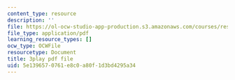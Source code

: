 ```yaml
---
content_type: resource
description: ''
file: https://ol-ocw-studio-app-production.s3.amazonaws.com/courses/res-9-003-brains-minds-and-machines-summer-course-summer-2015/5e1396570761e8c0a80f1d3bd4295a34_zHa-n2M7Bj8.pdf
file_type: application/pdf
learning_resource_types: []
ocw_type: OCWFile
resourcetype: Document
title: 3play pdf file
uid: 5e139657-0761-e8c0-a80f-1d3bd4295a34
---
```

